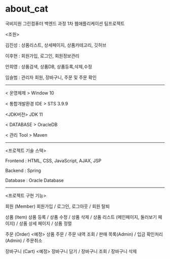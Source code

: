 # about_cat
국비지원 그린컴퓨터 백엔드 과정 1차 웹애플리케이션 팀프로젝트 

<조원>

김진성 : 상품리스트, 상세페이지, 상품카테고리, 깃허브

이후현 : 회원가입, 로그인, 회원정보관리

안희영 : 상품검색, 상품DB, 상품등록,삭제,수정

임슬범 : 관리자 회원, 장바구니, 주문 및 주문 확인


-------------------------------------------------------------------------------------

 < 운영체제 >
Window 10


 < 통합개발환경 IDE >
STS 3.9.9


 <JDK버전>
JDK 11


 < DATABASE >
 OracleDB


 < 관리 Tool >
Maven


-------------------------------------------------------------------------------------

 <프로젝트 기술 스택>


Frontend : HTML, CSS, JavaScript, AJAX, JSP

Backend : Spring

Database : Oracle Database


-------------------------------------------------------------------------------------

 <프로젝트 구현 기능>

회원 (Member)
회원가입 / 로그인, 로그아웃 / 회원 탈퇴

상품 (Item)
상품 등록 / 상품 수정 / 상품 삭제 / 상품 리스트 (메인페이지, 둘러보기 페이지) / 상품 상세 페이지 / 상품 정렬

주문 (Order)   <예정>
상품 주문 / 주문 내역 조회 / 판매 목록(Admin) / 입금 확인처리(Admin) / 주문취소

장바구니 (Cart) <예정>
장바구니 담기 / 장바구니 조회 / 장바구니 삭제
